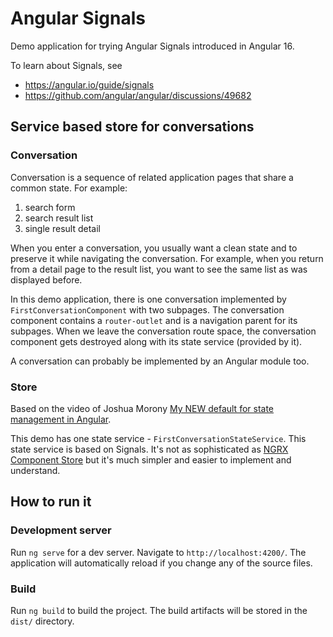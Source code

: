 # Angular Signals

Demo application for trying Angular Signals introduced in Angular 16.

To learn about Signals, see
* https://angular.io/guide/signals
* https://github.com/angular/angular/discussions/49682

## Service based store for conversations

### Conversation

Conversation is a sequence of related application pages that share a common state. For example:
1. search form
2. search result list
3. single result detail

When you enter a conversation, you usually want a clean state and to preserve it while navigating the conversation. 
For example, when you return from a detail page to the result list, you want to see the same list as was displayed before.

In this demo application, there is one conversation implemented by `FirstConversationComponent` with two subpages. 
The conversation component contains a `router-outlet` and is a navigation parent for its subpages. 
When we leave the conversation route space, the conversation component gets destroyed along with its state service (provided by it).

A conversation can probably be implemented by an Angular module too.

### Store

Based on the video of Joshua Morony [My NEW default for state management in Angular](https://www.youtube.com/watch?v=R4Ff2bPiWh4).

This demo has one state service - `FirstConversationStateService`. This state service is based on Signals. 
It's not as sophisticated as [NGRX Component Store](https://v9.ngrx.io/guide/component-store) but it's much simpler and easier 
to implement and understand.

## How to run it

### Development server

Run `ng serve` for a dev server. Navigate to `http://localhost:4200/`. The application will automatically reload if you change any of the source files.

### Build

Run `ng build` to build the project. The build artifacts will be stored in the `dist/` directory.
